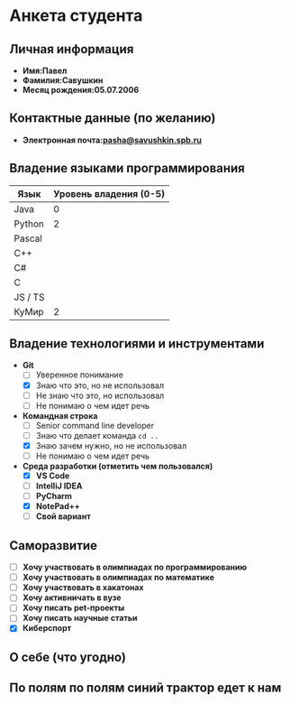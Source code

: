 # Анкета студента

## Личная информация
- **Имя:Павел**
- **Фамилия:Савушкин**
- **Месяц рождения:05.07.2006**

## Контактные данные (по желанию)
- **Электронная почта:pasha@savushkin.spb.ru** 

## Владение языками программирования
| Язык | Уровень владения (0-5) |
|---|------------------------|
| Java | 0                      |
| Python | 2                      |
| Pascal |                        |
| C++ |                        |
| C# |                        |
| C |                        |
| JS / TS |                        |
| КуМир | 2                      |

## Владение технологиями и инструментами
- **Git**
    - [ ] Уверенное понимание
    - [X] Знаю что это, но не использовал
    - [ ] Не знаю что это, но использовал
    - [ ] Не понимаю о чем идет речь
  
- **Командная строка**
    - [ ] Senior command line developer
    - [ ] Знаю что делает команда `cd ..`
    - [X] Знаю зачем нужно, но не использовал
    - [ ] Не понимаю о чем идет речь

- **Среда разработки (отметить чем пользовался)**
    - [X] **VS Code** 
    - [ ] **IntelliJ IDEA** 
    - [ ] **PyCharm** 
    - [X] **NotePad++** 
    - [ ] **Свой вариант**

## Саморазвитие

- [ ] **Хочу участвовать в олимпиадах по программированию**
- [ ] **Хочу участвовать в олимпиадах по математике**
- [ ] **Хочу участвовать в хакатонах**
- [ ] **Хочу активничать в вузе**
- [ ] **Хочу писать pet-проекты**
- [ ] **Хочу писать научные статьи**
- [X] **Киберспорт**

## О себе (что угодно)
По полям по полям синий трактор едет к нам
- 

